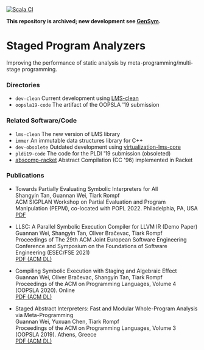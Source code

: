 [![Scala CI](https://github.com/Kraks/sai/actions/workflows/scala.yml/badge.svg)](https://github.com/Kraks/sai/actions/workflows/scala.yml)

**This repository is archived; new development see [GenSym](https://github.com/Generative-Program-Analysis/GenSym).**

# Staged Program Analyzers

Improving the performance of static analysis by meta-programming/multi-stage programming.

### Directories

* `dev-clean` Current development using [LMS-clean](https://github.com/TiarkRompf/lms-clean)
* `oopsla19-code` The artifact of the OOPSLA '19 submission

### Related Software/Code

* `lms-clean` The new version of LMS library
* `immer` An immutable data structures library for C++
* `dev-obsolete` Outdated development using [virtualization-lms-core](https://github.com/TiarkRompf/virtualization-lms-core)
* `pldi19-code` The code for the PLDI '19 submission (obsoleted)
* [abscomp-racket](https://github.com/Kraks/abscomp) Abstract Compilation (CC '96) implemented in Racket

### Publications

* Towards Partially Evaluating Symbolic Interpreters for All  
  Shangyin Tan, Guannan Wei, Tiark Rompf  
  ACM SIGPLAN Workshop on Partial Evaluation and Program Manipulation (PEPM), co-located with POPL 2022. Philadelphia, PA, USA  
  [PDF](http://continuation.passing.style/static/papers/pepm22.pdf)

* LLSC: A Parallel Symbolic Execution Compiler for LLVM IR (Demo Paper)  
  Guannan Wei, Shangyin Tan, Oliver Bračevac, Tiark Rompf  
  Proceedings of The 29th ACM Joint European Software Engineering Conference and Symposium on the Foundations of Software Engineering (ESEC/FSE 2021)  
  [PDF (ACM DL)](https://dl.acm.org/doi/10.1145/3468264.3473108)

* Compiling Symbolic Execution with Staging and Algebraic Effect  
  Guannan Wei, Oliver Bračevac, Shangyin Tan, Tiark Rompf  
  Proceedings of the ACM on Programming Languages, Volume 4 (OOPSLA 2020). Online  
  [PDF (ACM DL)](https://dl.acm.org/doi/10.1145/3428232)

* Staged Abstract Interpreters: Fast and Modular Whole-Program Analysis via Meta-Programming  
  Guannan Wei, Yuxuan Chen, Tiark Rompf  
  Proceedings of the ACM on Programming Languages, Volume 3 (OOPSLA 2019). Athens, Greece  
  [PDF (ACM DL)](https://dl.acm.org/doi/10.1145/3360552)
